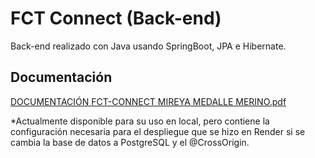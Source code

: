 # FCT Connect (Back-end)
Back-end realizado con Java usando SpringBoot, JPA e Hibernate.

## Documentación
[DOCUMENTACIÓN FCT-CONNECT MIREYA MEDALLE MERINO.pdf](https://github.com/user-attachments/files/18262929/DOCUMENTACION.FCT-CONNECT.MIREYA.MEDALLE.MERINO.pdf)

*Actualmente disponible para su uso en local, pero contiene la configuración necesaria para el despliegue que se hizo en Render si se cambia la base de datos a PostgreSQL y el @CrossOrigin.
